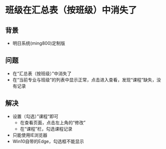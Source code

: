 # 班级在汇总表（按班级）中消失了

## 背景
* 明日系统(ming800)定制版

## 问题
* 在“汇总表（按班级）”中消失了
* 在“当前专业与班级”的列表中显示正常，点击进入查看，发现“课程”缺失，没有记录

## 解决
* 设置（勾选）”课程“即可
  * 在查看页面，点击左上角的“修改”
  * 在“课程”栏，勾选课程记录
* 只能使用IE浏览器
* Win10自带的Edge，勾选框不能显示
